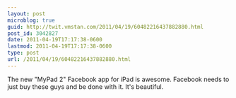 ```yaml
---
layout: post
microblog: true
guid: http://twit.vmstan.com/2011/04/19/60482216437882880.html
post_id: 3042827
date: 2011-04-19T17:17:38-0600
lastmod: 2011-04-19T17:17:38-0600
type: post
url: /2011/04/19/60482216437882880.html
---
```

The new "MyPad 2" Facebook app for iPad is awesome. Facebook needs to just buy these guys and be done with it. It's beautiful.
